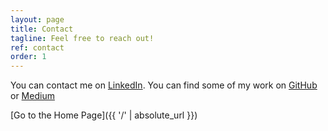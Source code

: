 ```yaml
---
layout: page
title: Contact
tagline: Feel free to reach out!
ref: contact
order: 1
---
```


You can contact me on [LinkedIn](https://www.linkedin.com/in/merlin-sch%C3%A4fer-aa2117186/).
You can find some of my work on [GitHub](https://github.com/MerlinSchaefer) or [Medium](https://ms101196.medium.com/)


[Go to the Home Page]({{ '/' | absolute_url }})
